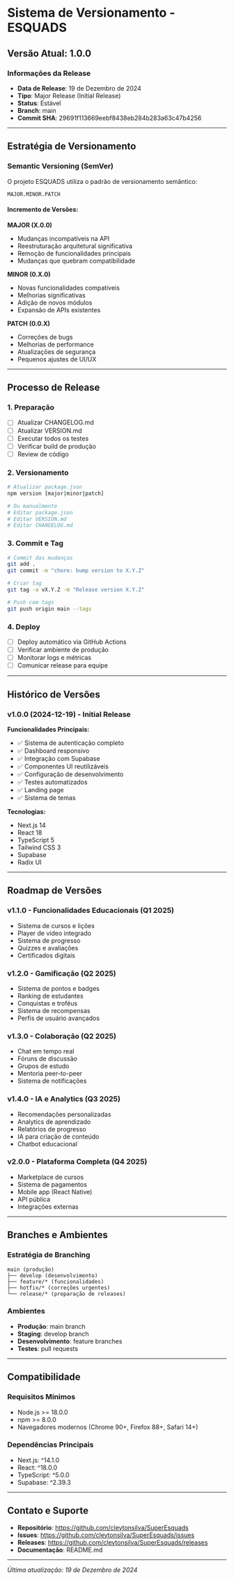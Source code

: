 # Sistema de Versionamento - ESQUADS

## Versão Atual: 1.0.0

### Informações da Release
- **Data de Release**: 19 de Dezembro de 2024
- **Tipo**: Major Release (Initial Release)
- **Status**: Estável
- **Branch**: main
- **Commit SHA**: 29691f113669eebf8438eb284b283a63c47b4256

---

## Estratégia de Versionamento

### Semantic Versioning (SemVer)
O projeto ESQUADS utiliza o padrão de versionamento semântico:

```
MAJOR.MINOR.PATCH
```

#### Incremento de Versões:

**MAJOR (X.0.0)**
- Mudanças incompatíveis na API
- Reestruturação arquitetural significativa
- Remoção de funcionalidades principais
- Mudanças que quebram compatibilidade

**MINOR (0.X.0)**
- Novas funcionalidades compatíveis
- Melhorias significativas
- Adição de novos módulos
- Expansão de APIs existentes

**PATCH (0.0.X)**
- Correções de bugs
- Melhorias de performance
- Atualizações de segurança
- Pequenos ajustes de UI/UX

---

## Processo de Release

### 1. Preparação
- [ ] Atualizar CHANGELOG.md
- [ ] Atualizar VERSION.md
- [ ] Executar todos os testes
- [ ] Verificar build de produção
- [ ] Review de código

### 2. Versionamento
```bash
# Atualizar package.json
npm version [major|minor|patch]

# Ou manualmente
# Editar package.json
# Editar VERSION.md
# Editar CHANGELOG.md
```

### 3. Commit e Tag
```bash
# Commit das mudanças
git add .
git commit -m "chore: bump version to X.Y.Z"

# Criar tag
git tag -a vX.Y.Z -m "Release version X.Y.Z"

# Push com tags
git push origin main --tags
```

### 4. Deploy
- [ ] Deploy automático via GitHub Actions
- [ ] Verificar ambiente de produção
- [ ] Monitorar logs e métricas
- [ ] Comunicar release para equipe

---

## Histórico de Versões

### v1.0.0 (2024-12-19) - Initial Release
**Funcionalidades Principais:**
- ✅ Sistema de autenticação completo
- ✅ Dashboard responsivo
- ✅ Integração com Supabase
- ✅ Componentes UI reutilizáveis
- ✅ Configuração de desenvolvimento
- ✅ Testes automatizados
- ✅ Landing page
- ✅ Sistema de temas

**Tecnologias:**
- Next.js 14
- React 18
- TypeScript 5
- Tailwind CSS 3
- Supabase
- Radix UI

---

## Roadmap de Versões

### v1.1.0 - Funcionalidades Educacionais (Q1 2025)
- Sistema de cursos e lições
- Player de vídeo integrado
- Sistema de progresso
- Quizzes e avaliações
- Certificados digitais

### v1.2.0 - Gamificação (Q2 2025)
- Sistema de pontos e badges
- Ranking de estudantes
- Conquistas e troféus
- Sistema de recompensas
- Perfis de usuário avançados

### v1.3.0 - Colaboração (Q2 2025)
- Chat em tempo real
- Fóruns de discussão
- Grupos de estudo
- Mentoria peer-to-peer
- Sistema de notificações

### v1.4.0 - IA e Analytics (Q3 2025)
- Recomendações personalizadas
- Analytics de aprendizado
- Relatórios de progresso
- IA para criação de conteúdo
- Chatbot educacional

### v2.0.0 - Plataforma Completa (Q4 2025)
- Marketplace de cursos
- Sistema de pagamentos
- Mobile app (React Native)
- API pública
- Integrações externas

---

## Branches e Ambientes

### Estratégia de Branching
```
main (produção)
├── develop (desenvolvimento)
├── feature/* (funcionalidades)
├── hotfix/* (correções urgentes)
└── release/* (preparação de releases)
```

### Ambientes
- **Produção**: main branch
- **Staging**: develop branch
- **Desenvolvimento**: feature branches
- **Testes**: pull requests

---

## Compatibilidade

### Requisitos Mínimos
- Node.js >= 18.0.0
- npm >= 8.0.0
- Navegadores modernos (Chrome 90+, Firefox 88+, Safari 14+)

### Dependências Principais
- Next.js: ^14.1.0
- React: ^18.0.0
- TypeScript: ^5.0.0
- Supabase: ^2.39.3

---

## Contato e Suporte

- **Repositório**: https://github.com/cleytonsilva/SuperEsquads
- **Issues**: https://github.com/cleytonsilva/SuperEsquads/issues
- **Releases**: https://github.com/cleytonsilva/SuperEsquads/releases
- **Documentação**: README.md

---

*Última atualização: 19 de Dezembro de 2024*
